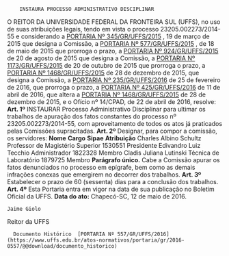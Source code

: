         INSTAURA PROCESSO ADMINISTRATIVO DISCIPLINAR  

 O REITOR DA UNIVERSIDADE FEDERAL DA FRONTEIRA SUL (UFFS), no uso de suas atribuições legais, tendo em vista o processo 23205.002273/2014-55 e considerando a [PORTARIA Nº 345/GR/UFFS/2015](https://www.uffs.edu.br/atos-normativos/portaria/gr/2015-0345)  , 19 de março de 2015 que designa a Comissão, a [PORTARIA Nº 577/GR/UFFS/2015](https://www.uffs.edu.br/atos-normativos/portaria/gr/2015-0577)  , de 18 de maio de 2015 que prorroga o prazo, a [PORTARIA Nº 924/GR/UFFS/2015](https://www.uffs.edu.br/atos-normativos/portaria/gr/2015-0924)  de 20 de agosto de 2015 que designa a Comissão, a [PORTARIA Nº 1173/GR/UFFS/2015](https://www.uffs.edu.br/atos-normativos/portaria/gr/2015-1173)  de 20 de outubro de 2015 que prorroga o prazo, a [PORTARIA Nº 1468/GR/UFFS/2015](https://www.uffs.edu.br/atos-normativos/portaria/gr/2015-1468)  de 28 de dezembro de 2015, que designa a Comissão, a [PORTARIA Nº 235/GR/UFFS/2016](https://www.uffs.edu.br/atos-normativos/portaria/gr/2016-0235)  de 25 de fevereiro de 2016, que prorroga o prazo, a [PORTARIA Nº 425/GR/UFFS/2016](https://www.uffs.edu.br/atos-normativos/portaria/gr/2016-0425)  de 11 de abril de 2016, que altera a [PORTARIA Nº 1468/GR/UFFS/2015](https://www.uffs.edu.br/atos-normativos/portaria/gr/2015-1468)  de 28 de dezembro de 2015, e o Ofício nº 14/CPAD, de 22 de abril de 2016, resolve:   **Art. 1º** INSTAURAR Processo Administrativo Disciplinar para ultimar os trabalhos de apuração dos fatos constantes do processo nº 23205.002273/2014-55, com aproveitamento de todos os atos já praticados pelas Comissões supracitadas.   **Art. 2º** Designar, para compor a comissão, os servidores:     **Nome**    **Cargo**    **Sipae**    **Atribuição**      Charles Albino Schultz   Professor de Magistério Superior   1530551   Presidente     Edivandro Luiz Tecchio   Administrador   1822328   Membro     Cladis Juliana Lutinski   Técnica de Laboratório   1879725   Membro     **Parágrafo único.** Cabe a Comissão apurar os fatos denunciados no processo em epígrafe, bem como as demais infrações conexas que emergirem no decorrer dos trabalhos.   **Art. 3º** Estabelecer o prazo de 60 (sessenta) dias para a conclusão dos trabalhos.   **Art. 4º** Esta Portaria entra em vigor na data de sua publicação no Boletim Oficial da UFFS.      **Data do ato:** Chapecó-SC, 12 de maio de 2016.   
 

    Jaime Giolo   
 Reitor da UFFS 

      Documento Histórico  [PORTARIA Nº 557/GR/UFFS/2016](https://www.uffs.edu.br/atos-normativos/portaria/gr/2016-0557/@@download/documento_historico)     
      